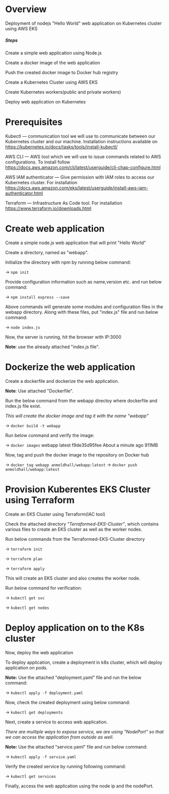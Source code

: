 # Overview

Deployment of nodejs "Hello World" web application on Kubernetes cluster using AWS EKS

##### Steps
Create a simple web application using Node.js

Create a docker image of the web application

Push the created docker image to Docker hub registry

Create a Kubernetes Cluster using AWS EKS

Create Kubernetes workers(public and private workers)

Deploy web application on Kubernetes

# Prerequisites
Kubectl — communication tool we will use to communicate between our Kubernetes cluster and our machine. Installation instructions available on https://kubernetes.io/docs/tasks/tools/install-kubectl/

AWS CLI — AWS tool which we will use to issue commands related to AWS configurations. To install follow https://docs.aws.amazon.com/cli/latest/userguide/cli-chap-configure.html

AWS IAM authenticator — Give permission with IAM roles to access our Kubernetes cluster. For installation https://docs.aws.amazon.com/eks/latest/userguide/install-aws-iam-authenticator.html

Terraform — Infrastructure As Code tool. For installation https://www.terraform.io/downloads.html

# Create web application
Create a simple node.js web application that will print "Hello World"

Create a directory, named as "webapp".

Initialize the directory with npm by running below command:

-> `npm init`

Provide configuration information such as name,version etc. and run below command:

-> `npm install express --save`

Above commands will generate some modules and configuration files in the webapp directory. Along with these files, put "index.js" file and run below command:

-> `node index.js`

Now, the server is running, hit the browser with IP:3000

**Note**: use the already attached "index.js file".

# Dockerize the web application

Create a dockerfile and dockerize the web application.

**Note**: Use attached "Dockerfile".

Run the below command from the webapp directoy where dockerfile and index.js file exist.

*This will create the docker image and tag it with the name "webapp"*

-> `docker build -t webapp` 

 Run below command and verify the image:

-> `docker images`
webapp     latest              f9de35d95fee        About a minute ago   911MB


Now, tag and push the docker image to the repository on Docker hub

-> `docker tag webapp anmoldhall/webapp:latest`
-> `docker push anmoldhall/webapp:latest`

# Provision Kuberentes EKS Cluster using Terraform

Create an EKS Cluster using Terraform(IAC tool)

Check the attached directory *"Terraformed-EKS-Cluster"*, which contains various files to create an EKS cluster as well as the worker nodes.

Run below commands from the Terraformed-EKS-Cluster directory

-> `terraform init`

-> `terraform plan`

-> `terraform apply`

This will create an EKS cluster and also creates the worker node.

Run below command for verification:

-> `kubectl get svc`

-> `kubectl get nodes`

# Deploy application on to the K8s cluster

Now, deploy the web application

To deploy application, create a deployment in k8s cluster, which will deploy application on pods.

**Note:** Use the attached "deployment.yaml" file and run the below command:

-> `kubectl apply -f deployment.yaml`

Now, check the created deployment using below command:

-> `kubectl get deployments`

Next, create a service to access web application.

*There are multiple ways to expose service, we are using "NodePort" so that we can access the application from outside as well.*

 **Note:** Use the attached "service.yaml" file and run below command:
 
-> `kubectl apply -f service.yaml`

Verify the created service by running following command:

-> `kubectl get services`

Finally, access the web application using the node ip and the nodePort.
